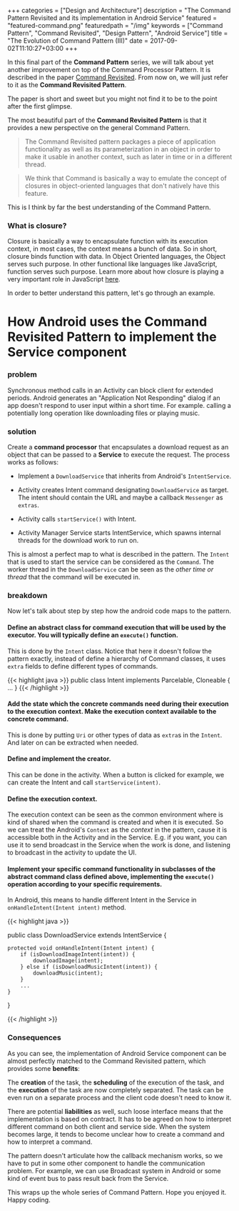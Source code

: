 +++
categories = ["Design and Architecture"]
description = "The Command Pattern Revisited and its implementation in Android Service"
featured = "featured-command.png"
featuredpath = "/img"
keywords = ["Command Pattern", "Command Revisited", "Design Pattern", "Android Service"]
title = "The Evolution of Command Pattern (III)"
date = 2017-09-02T11:10:27+03:00
+++

In this final part of the **Command Pattern** series, we will talk about yet another improvement on top of the Command Processor Pattern. It is described in the paper [Command Revisited](/file/command-revisited.pdf). From now on, we will just refer to it as the **Command Revisited Pattern**.

The paper is short and sweet but you might not find it to be to the point after the first glimpse.

The most beautiful part of the **Command Revisited Pattern** is that it provides a new perspective on the general Command Pattern.

> The Command Revisited pattern packages a piece of application functionality as well as its parameterization in an object in order to make it usable in another context, such as later in time or in a different thread.

>We think that Command is basically a way to emulate the concept of closures in object-oriented languages that don't natively have this feature.

This is I think by far the best understanding of the Command Pattern.

### What is closure?

Closure is basically a way to encapsulate function with its execution context, in most cases, the context means a bunch of data. So in short, closure binds function with data. In Object Oriented languages, the Object serves such purpose. In other functional like languages like JavaScript, function serves such purpose. Learn more about how closure is playing a very important role in JavaScript [here](https://developer.mozilla.org/en/docs/Web/JavaScript/Closures).

In order to better understand this pattern, let's go through an example.

# How Android uses the Command Revisited Pattern to implement the Service component

### problem

Synchronous method calls in an Activity can block client for extended periods. Android generates an "Application Not Responding" dialog if an app doesn't respond to user input within a short time. For example. calling a potentially long operation like downloading files or playing music.

### solution

Create a **command processor** that encapsulates a download request as an object that can be passed to a **Service** to execute the request. The process works as follows:

* Implement a `DownloadService` that inherits from Android's `IntentService`.

* Activity creates Intent command designating `DownloadService` as target. The intent should contain the URL and maybe a callback `Messenger` as `extras`.

* Activity calls `startService()` with Intent.

* Activity Manager Service starts IntentService, which spawns internal threads for the download work to run on.

This is almost a perfect map to what is described in the pattern. The `Intent` that is used to start the service can be considered as the `Command`. The worker thread in the `DownloadService` can be seen as the *other time or thread* that the command will be executed in.

### breakdown

Now let's talk about step by step how the android code maps to the pattern.

#### Define an abstract class for command execution that will be used by the executor. You will typically define an `execute()` function.

This is done by the `Intent` class. Notice that here it doesn't follow the pattern exactly, instead of define a hierarchy of Command classes, it uses `extra` fields to define different types of commands.

{{< highlight java >}}
public class Intent implements Parcelable, Cloneable { ... }
{{< /highlight >}}

#### Add the state which the concrete commands need during their execution to the execution context. Make the execution context available to the concrete command.

This is done by putting `Uri` or other types of data as `extra`s in the `Intent`. And later on can be extracted when needed.

#### Define and implement the creator.

This can be done in the activity. When a button is clicked for example, we can create the Intent and call `startService(intent)`.

#### Define the execution context.

The execution context can be seen as the common environment where is kind of shared when the command is created and when it is executed. So we can treat the Android's `Context` as the *context* in the pattern, cause it is accessible both in the Activity and in the Service. E.g. if you want, you can use it to send broadcast in the Service when the work is done, and listening to broadcast in the activity to update the UI.

#### Implement your specific command functionality in subclasses of the abstract command class defined above, implementing the `execute()` operation according to your specific requirements.

In Android, this means to handle different Intent in the Service in `onHandleIntent(Intent intent)` method.

{{< highlight java >}}

public class DownloadService extends IntentService {

    protected void onHandleIntent(Intent intent) {
        if (isDownloadImageIntent(intent)) {
            downloadImage(intent);
        } else if (isDownloadMusicIntent(intent)) {
            downloadMusic(intent);
        }
        ...
    }
}

{{< /highlight >}}

### Consequences

As you can see, the implementation of Android Service component can be almost perfectly matched to the Command Revisited pattern, which provides some **benefits**:

The **creation** of the task, the **scheduling** of the execution of the task, and the **execution** of the task are now completely separated. The task can be even run on a separate process and the client code doesn't need to know it.

There are potential **liabilities** as well, such loose interface means that the implementation is based on contract. It has to be agreed on how to interpret different command on both client and service side. When the system becomes large, it tends to become unclear how to create a command and how to interpret a command.

The pattern doesn't articulate how the callback mechanism works, so we have to put in some other component to handle the communication problem. For example, we can use Broadcast system in Android or some kind of event bus to pass result back from the Service.

This wraps up the whole series of Command Pattern. Hope you enjoyed it. Happy coding.
